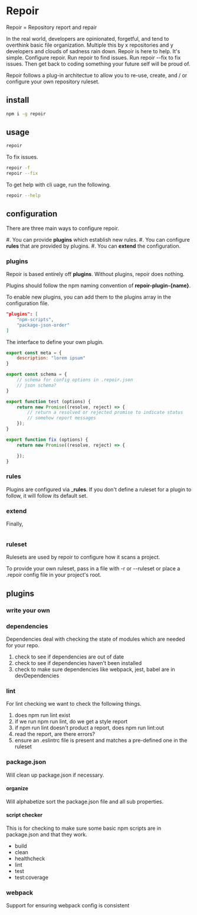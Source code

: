 
# Repoir

Repoir = Repository report and repair 

In the real world, developers are opinionated, forgetful, and tend to overthink basic file organization. Multiple this by x repositories and y developers and clouds of sadness rain down. Repoir is here to help. It's simple. Configure repoir. Run repoir to find issues. Run repoir --fix to fix issues. Then get back to coding something your future self will be proud of. 

Repoir follows a plug-in architectue to allow you to re-use, create, and / or configure your own repository ruleset. 

## install

```bash
npm i -g repoir
```

## usage

```bash
repoir
```

To fix issues.

```bash
repoir -f 
repoir --fix
```

To get help with cli uage, run the following.

```bash
repoir --help
```

## configuration 

There are three main ways to configure repoir. 

#. You can provide __plugins__ which establish new rules.
#. You can configure __rules__ that are provided by plugins. 
#. You can __extend__ the configuration.

### plugins

Repoir is based entirely off __plugins__. Without plugins, repoir does nothing.

Plugins should follow the npm naming convention of __repoir-plugin-{name}__.

To enable new plugins, you can add them to the plugins array in the configuration file. 

```json 
"plugins": [
	"npm-scripts",
	"package-json-order"	
]
```

The interface to define your own plugin. 

```javascript
export const meta = {
    description: "lorem ipsum"
}

export const schema = {
    // schema for config options in .repoir.json
    // json schema?
}

export function test (options) {
    return new Promise((resolve, reject) => {
        // return a resolved or rejected promise to indicate status
        // somehow report messages
    });
}

export function fix (options) {
    return new Promise((resolve, reject) => {

    });
}
```

### rules

Plugins are configured via ___rules__. If you don't define a ruleset for a plugin to follow, it will follow its default set. 

### extend

Finally, 

```

```

### ruleset

Rulesets are used by repoir to configure how it scans a project. 

To provide your own ruleset, pass in a file with -r or --ruleset or place a .repoir config file in your project's root. 


## plugins

### write your own


### dependencies

Dependencies deal with checking the state of modules which are needed for your repo. 

1. check to see if dependencies are out of date
2. check to see if dependencies haven't been installed
3. check to make sure dependencies like webpack, jest, babel are in devDependencies


### lint

For lint checking we want to check the following things. 

1. does npm run lint exist
2. if we run npm run lint, do we get a style report
3. if npm run lint doesn't product a report, does npm run lint:out
4. read the report, are there errors? 
5. ensure an .eslintrc file is present and matches a pre-defined one in the ruleset

### package.json

Will clean up package.json if necessary. 

#### organize

Will alphabetize sort the package.json file and all sub properties. 

#### script checker

This is for checking to make sure some basic npm scripts are in package.json and that they work. 

* build 
* clean
* healthcheck
* lint
* test
* test:coverage


### webpack 

Support for ensuring webpack config is consistent
